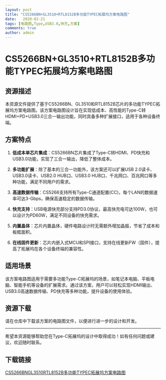 ```yaml
---
layout: post
title: "CS5266BN+GL3510+RTL8152B多功能TYPEC拓展坞方案电路图"
date:   2020-02-21
tags: [电路图,Type,USB3.0,快充,方案]
comments: true
author: admin
---
```

# CS5266BN+GL3510+RTL8152B多功能TYPEC拓展坞方案电路图

## 资源描述

本资源文件提供了基于CS5266BN、GL3510和RTL8152B芯片的多功能TYPEC拓展坞方案电路图。该方案电路图设计旨在实现低成本、高性能的Type-C转HDMI+PD+USB3.0三合一输出功能，同时具备多种扩展接口，适用于各种设备终端。

## 方案特点

1. **低成本单芯片集成**：CS5266BN芯片集成了Type-C转HDMI、PD快充和USB3.0功能，实现了三合一输出，降低了整体成本。

2. **多功能扩展**：除了基本的三合一功能外，该方案还可以扩展USB 2.0读卡、USB3.0读卡、USB2.0 HUB口、USB3.0 HUB口、千兆网口、百兆网口等多种功能，满足不同用户的需求。

3. **高速数据传输**：CS5266支持所有Type-C通道配置(CC)，每个LAN的数据速率可达3-Gbps，确保高速稳定的数据传输。

4. **快充支持**：USB电源快充部分支持PD3.0协议，最高快充电可达100W，也可以设计为PD60W，满足不同设备的快充需求。

5. **内置晶体**：芯片内置晶体，硬件电路设计时无需额外增加晶振，节省了成本和板框面积。

6. **在线固件更新**：芯片内嵌入式MCU和SPI接口，支持在线更新FW（固件），提高了拓展坞在各个设备终端的兼容性。

## 适用场景

该方案电路图适用于需要多功能Type-C拓展坞的场景，如笔记本电脑、平板电脑、智能手机等设备的扩展需求。通过该方案，用户可以轻松实现HDMI输出、USB3.0高速数据传输、PD快充等多种功能，提升设备的使用体验。

## 资源下载

请在仓库中下载该方案的电路图文件，以便进行进一步的设计和开发。

---

希望本资源能够帮助您在Type-C拓展坞的设计中取得成功！如有任何问题或建议，欢迎随时联系。

## 下载链接

[CS5266BNGL3510RTL8152B多功能TYPEC拓展坞方案电路图](https://pan.quark.cn/s/8687148be772)